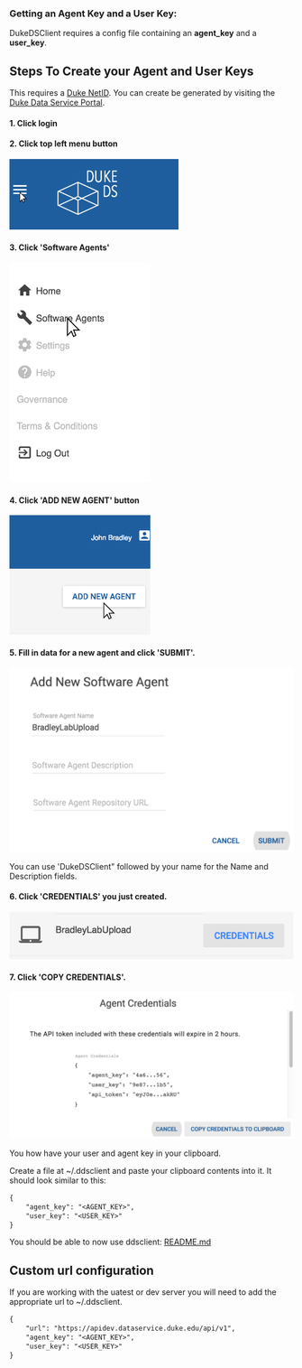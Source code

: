 ### Getting an Agent Key and a User Key:
DukeDSClient requires a config file containing an __agent_key__ and a __user_key__.

## Steps To Create your Agent and User Keys
This requires a [Duke NetID](https://oit.duke.edu/email-accounts/netid/).
You can create be generated by visiting the [Duke Data Service Portal](https://dataservice.duke.edu).
####  1. Click login
####  2. Click top left menu button
![Top Left Menu Button](images/TopLeftMenuButton.png?raw=true "Top Left Menu Button")
####  3. Click 'Software Agents'
![Top Left Menu](images/TopLeftMenu.png?raw=true "Top Left Menu")
####  4. Click 'ADD NEW AGENT' button
![Add Agent Button](images/AddAgentButton.png?raw=true "Add Agent Button")
####  5. Fill in data for a new agent and click 'SUBMIT'.
![Create Agent](images/NewSoftwareAgent.png?raw=true "Create Agent")

You can use 'DukeDSClient" followed by your name for the Name and Description fields.
####  6. Click 'CREDENTIALS' you just created.
![Click Agent](images/ClickCredentials.png?raw=true "Click CREDENTIALS")
####  7. Click 'COPY CREDENTIALS'.
![Key Menu Button](images/CopyCredentials.png?raw=true "Key Menu Button")

You how have your user and agent key in your clipboard.

Create a file at ~/.ddsclient and paste your clipboard contents into it.
It should look similar to this:
```
{
    "agent_key": "<AGENT_KEY>",
    "user_key": "<USER_KEY>"
}
```

You should be able to now use ddsclient: [README.md](../README.md)


## Custom url configuration
If you are working with the uatest or dev server you will need to add the appropriate url to ~/.ddsclient.

```
{
    "url": "https://apidev.dataservice.duke.edu/api/v1",
    "agent_key": "<AGENT_KEY>",
    "user_key": "<USER_KEY>"
}
```            
